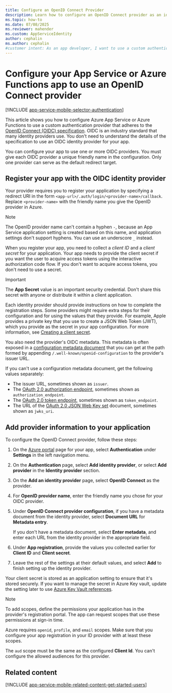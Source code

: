 ```yaml
---
title: Configure an OpenID Connect Provider
description: Learn how to configure an OpenID Connect provider as an identity provider for your App Service or Azure Functions app.
ms.topic: how-to
ms.date: 07/08/2025
ms.reviewer: mahender
ms.custom: AppServiceIdentity
author: cephalin
ms.author: cephalin
#customer intent: As an app developer, I want to use a custom authentication provider that uses the OpenID Connect specification in Azure App Service.
---
```


# Configure your App Service or Azure Functions app to use an OpenID Connect provider

[!INCLUDE [app-service-mobile-selector-authentication](../../includes/app-service-mobile-selector-authentication.md)]

This article shows you how to configure Azure App Service or Azure Functions to use a custom authentication provider that adheres to the [OpenID Connect (OIDC) specification](https://openid.net/connect/). OIDC is an industry standard that many identity providers use. You don't need to understand the details of the specification to use an OIDC identity provider for your app.

You can configure your app to use one or more OIDC providers. You must give each OIDC provider a unique friendly name in the configuration. Only one provider can serve as the default redirect target.

## <a name="register"> </a>Register your app with the OIDC identity provider

Your provider requires you to register your application by specifying a redirect URI in the form `<app-url>/.auth/login/<provider-name>/callback`. Replace `<provider-name>` with the friendly name you give the OpenID provider in Azure.

> [!NOTE]
> The OpenID provider name can't contain a hyphen `-`, because an App Service application setting is created based on this name, and application settings don't support hyphens. You can use an underscore `_` instead.

When you register your app, you need to collect a *client ID* and a *client secret* for your application. Your app needs to provide the client secret if you want the user to acquire access tokens using the interactive authorization code flow. If you don't want to acquire access tokens, you don't need to use a secret.

> [!IMPORTANT]
> The **App Secret** value is an important security credential. Don't share this secret with anyone or distribute it within a client application.

Each identity provider should provide instructions on how to complete the registration steps. Some providers might require extra steps for their configuration and for using the values that they provide. For example, Apple provides a private key that you use to create a JSON Web Token (JWT), which you provide as the secret in your app configuration. For more information, see [Creating a client secret](https://developer.apple.com/documentation/sign_in_with_apple/generate_and_validate_tokens).

You also need the provider's OIDC metadata. This metadata is often exposed in a [configuration metadata document](https://openid.net/specs/openid-connect-discovery-1_0.html#ProviderConfig) that you can get at the path formed by appending `/.well-known/openid-configuration` to the provider's issuer URL.

If you can't use a configuration metadata document, get the following values separately:

- The issuer URL, sometimes shown as `issuer`.
- The [OAuth 2.0 authorization endpoint](https://tools.ietf.org/html/rfc6749#section-3.1), sometimes shown as `authorization_endpoint`.
- The [OAuth 2.0 token endpoint](https://tools.ietf.org/html/rfc6749#section-3.2), sometimes shown as `token_endpoint`.
- The URL of the [OAuth 2.0 JSON Web Key set](https://tools.ietf.org/html/rfc8414#section-2) document, sometimes shown as `jwks_uri`.

## <a name="configure"> </a>Add provider information to your application

To configure the OpenID Connect provider, follow these steps:

1. On the [Azure portal](https://portal.azure.com) page for your app, select **Authentication** under **Settings** in the left navigation menu.

1. On the **Authentication** page, select **Add identity provider**, or select **Add provider** in the **Identity provider** section.

1. On the **Add an identity provider** page, select **OpenID Connect** as the provider.

1. For **OpenID provider name**, enter the friendly name you chose for your OIDC provider.

1. Under **OpenID Connect provider configuration**, if you have a metadata document from the identity provider, select **Document URL** for **Metadata entry**.

   If you don't have a metadata document, select **Enter metadata**, and enter each URL from the identity provider in the appropriate field.

1. Under **App registration**, provide the values you collected earlier for **Client ID** and **Client secret**.

1. Leave the rest of the settings at their default values, and select **Add** to finish setting up the identity provider.

Your client secret is stored as an application setting to ensure that it's stored securely. If you want to manage the secret in Azure Key vault, update the setting later to use [Azure Key Vault references](app-service-key-vault-references.md).

>[!NOTE]
>To add scopes, define the permissions your application has in the provider's registration portal. The app can request scopes that use these permissions at sign-in time.
>
>Azure requires `openid`, `profile`, and `email` scopes. Make sure that you configure your app registration in your ID provider with at least these scopes.
>
>The `aud` scope must be the same as the configured **Client Id**. You can't configure the allowed audiences for this provider.

## <a name="related-content"> </a>Related content

[!INCLUDE [app-service-mobile-related-content-get-started-users](../../includes/app-service-mobile-related-content-get-started-users.md)]

